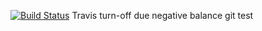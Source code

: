 [![Build Status](https://app.travis-ci.com/artemgggi/tracker.svg?branch=master)](https://app.travis-ci.com/artemgggi/tracker)
Travis turn-off due negative balance
git test